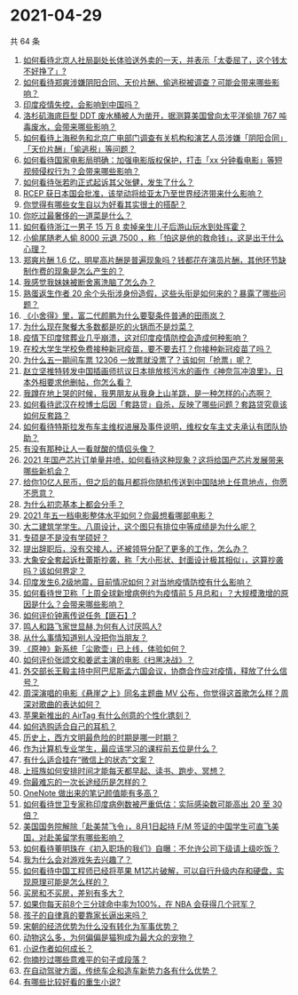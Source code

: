 # 2021-04-29

共 64 条

<!-- BEGIN -->
<!-- 最后更新时间 Thu Apr 29 2021 03:06:47 GMT+0800 (China Standard Time) -->

1. [如何看待北京人社局副处长体验送外卖的一天，并表示「太委屈了，这个钱太不好挣了」?](https://www.zhihu.com/question/456959883)
2. [如何看待郑爽涉嫌阴阳合同、天价片酬、偷逃税被调查？可能会带来哪些影响？](https://www.zhihu.com/question/457029348)
3. [印度疫情失控，会影响到中国吗？](https://www.zhihu.com/question/456775767)
4. [洛杉矶海底巨型 DDT 废水桶被人为凿开，据测算美国曾向太平洋偷排 767
   吨毒废水，会带来哪些影响？](https://www.zhihu.com/question/456938149)
5. [如何看待上海税务和北京广电部门调查有关机构和演艺人员涉嫌「阴阳合同」「天价片酬」「偷逃税」等问题？](https://www.zhihu.com/question/457028571)
6. [如何看待国家电影局明确：加强电影版权保护，打击「xx
   分钟看电影」等短视频侵权行为？会带来哪些影响？](https://www.zhihu.com/question/456948544)
7. [如何看待张若昀正式起诉其父张健，发生了什么？](https://www.zhihu.com/question/457017364)
8. [RCEP 获日本国会批准，该举动将给亚太乃至世界经济带来什么影响？](https://www.zhihu.com/question/456947372)
9. [你觉得有哪些女生自以为好看其实很土的搭配？](https://www.zhihu.com/question/298265287)
10. [你吃过最奢侈的一道菜是什么？](https://www.zhihu.com/question/284676187)
11. [如何看待浙江一男子 15 万 8
    卖掉亲生儿子后游山玩水到处挥霍？](https://www.zhihu.com/question/456944988)
12. [小偷尾随老人偷 8000 元退 7500
    ，称「怕这是他的救命钱」，这是出于什么心理？](https://www.zhihu.com/question/456602957)
13. [郑爽片酬 1.6
    亿，明星高片酬是普遍现象吗？钱都花在演员片酬，其他环节缺制作费的现象是怎么产生的？](https://www.zhihu.com/question/456939801)
14. [我感觉我妹妹被断舍离洗脑了怎么办？](https://www.zhihu.com/question/289910192)
15. [熟蛋返生作者 20
    余个头衔涉身份造假，这些头衔是如何来的？暴露了哪些问题？](https://www.zhihu.com/question/456975288)
16. [《小舍得》里，富二代颜鹏为什么要娶条件普通的田雨岚？](https://www.zhihu.com/question/455511910)
17. [为什么现在聚餐大多数都是吃的火锅而不是炒菜？](https://www.zhihu.com/question/450776646)
18. [疫情下印度殡葬业几乎崩溃，这对印度疫情防控会造成何种影响？](https://www.zhihu.com/question/456842008)
19. [在校大学生学校免费接种新冠疫苗，要不要去打？你接种新冠疫苗了吗？](https://www.zhihu.com/question/447174102)
20. [为什么五一期间车票 12306
    一放票就没票了？该如何「抢票」呢？](https://www.zhihu.com/question/455215736)
21. [赵立坚推特转发中国插画师抗议日本排放核污水的画作《神奈氚冲浪里》，日本外相要求他删帖，你怎么看？](https://www.zhihu.com/question/456986557)
22. [我蹲在地上哭的时候，我男朋友从我身上山羊跳，是一种怎样的心态啊？](https://www.zhihu.com/question/51865062)
23. [如何看待武汉在校博士后因「套路贷」自杀，反映了哪些问题？套路贷究竟该如何反套路？](https://www.zhihu.com/question/456975878)
24. [如何看待特斯拉发布车主维权进展及事件说明，维权女车主丈夫承认有团队协助？](https://www.zhihu.com/question/456947306)
25. [有没有那种让人一看就酸的情侣头像？](https://www.zhihu.com/question/432753689)
26. [2021
    年国产芯片订单量井喷，如何看待这种现象？这将给国产芯片发展带来哪些新机会？](https://www.zhihu.com/question/456099048)
27. [给你10亿人民币，但之后的每月都将你随机传送到中国陆地上任意地点，你愿不愿意？](https://www.zhihu.com/question/454152922)
28. [为什么初恋基本上都会分手？](https://www.zhihu.com/question/24684849)
29. [2021 年五一档电影整体水平如何？你最想看哪部电影？](https://www.zhihu.com/question/450815534)
30. [大二建筑学学生。八周设计，这个图只有排位中等成绩是为什么呢？](https://www.zhihu.com/question/456920592)
31. [专硕是不是没有学硕好？](https://www.zhihu.com/question/298325526)
32. [提出辞职后，没有交接人，还被领导分配了更多的工作，怎么办？](https://www.zhihu.com/question/447715344)
33. [大象安全套起诉杜蕾斯抄袭，称「大小形状、封面设计极其相似」，这算抄袭吗？该如何界定？](https://www.zhihu.com/question/456790436)
34. [印度发生6.2级地震，目前情况如何？对当地疫情防控有什么影响？](https://www.zhihu.com/question/456981781)
35. [如何看待世卫称「上周全球新增病例约为疫情前 5
    月总和」？大规模激增的原因是什么？会带来哪些影响？](https://www.zhihu.com/question/456769223)
36. [如何评价钟离传说任务【匪石】?](https://www.zhihu.com/question/456974363)
37. [鸣人和路飞家世显赫,为何有人讨厌鸣人?](https://www.zhihu.com/question/455957638)
38. [从什么事情知道别人没把你当朋友？](https://www.zhihu.com/question/360519545)
39. [《原神》新系统「尘歌壶」已上线，体验如何？](https://www.zhihu.com/question/456970363)
40. [如何评价张颂文和姜武主演的电影《扫黑决战》？](https://www.zhihu.com/question/455752818)
41. [外交部长王毅主持中阿巴尼斯孟六国会议，协商合作应对疫情，释放了什么信号？](https://www.zhihu.com/question/456886110)
42. [周深演唱的电影《悬崖之上》同名主题曲 MV
    公布，你觉得这首歌怎么样？周深对歌曲的表达如何？](https://www.zhihu.com/question/456950487)
43. [苹果新推出的 AirTag 有什么创意的个性化镌刻？](https://www.zhihu.com/question/455987685)
44. [如何选购适合自己的耳机？](https://www.zhihu.com/question/20141968)
45. [历史上，西方文明最危险的时期是哪一时期？](https://www.zhihu.com/question/274409322)
46. [作为计算机专业学生，最应该学习的课程前五位是什么？](https://www.zhihu.com/question/19628851)
47. [有什么适合挂在“微信上的状态”文案？](https://www.zhihu.com/question/442605862)
48. [上班族如何安排时间才能每天都早起、读书、跑步、冥想？](https://www.zhihu.com/question/28042735)
49. [你最难忘的一次长途经历是怎样的？](https://www.zhihu.com/question/455993042)
50. [OneNote 做出来的笔记颜值能有多高？](https://www.zhihu.com/question/57139472)
51. [如何看待世卫专家称印度病例数被严重低估：实际感染数可能高出 20 至 30
    倍？](https://www.zhihu.com/question/456888205)
52. [美国国务院解除「赴美禁飞令」，8月1日起持 F/M
    签证的中国学生可直飞美国，对赴美留学有哪些影响？](https://www.zhihu.com/question/456808004)
53. [如何看待董明珠在《初入职场的我们》自曝：不允许公司下级请上级吃饭？](https://www.zhihu.com/question/456868276)
54. [我为什么会对游戏失去兴趣了？](https://www.zhihu.com/question/456902574)
55. [如何看待中国工程师已经将苹果
    M1芯片破解，可以自行升级内存和硬盘，实现原理可能是怎么样的？](https://www.zhihu.com/question/453213586)
56. [买房和不买房，差别有多大？](https://www.zhihu.com/question/425084039)
57. [如果你每天前8个三分球命中率为100%，在 NBA
    会获得几个冠军？](https://www.zhihu.com/question/456430700)
58. [孩子的自律真的要靠家长逼出来吗？](https://www.zhihu.com/question/436192830)
59. [宋朝的经济优势为什么没有转化为军事优势？](https://www.zhihu.com/question/455435936)
60. [动物这么多，为何偏偏是猫狗成为最大众的宠物？](https://www.zhihu.com/question/455496520)
61. [小说作者如何成长？](https://www.zhihu.com/question/456380028)
62. [你摘抄过哪些意难平的句子或段落？](https://www.zhihu.com/question/430494155)
63. [在自动驾驶方面，传统车企和造车新势力各有什么优势？](https://www.zhihu.com/question/456829827)
64. [有哪些比较好看的重生小说?](https://www.zhihu.com/question/311447766)

<!-- END -->
